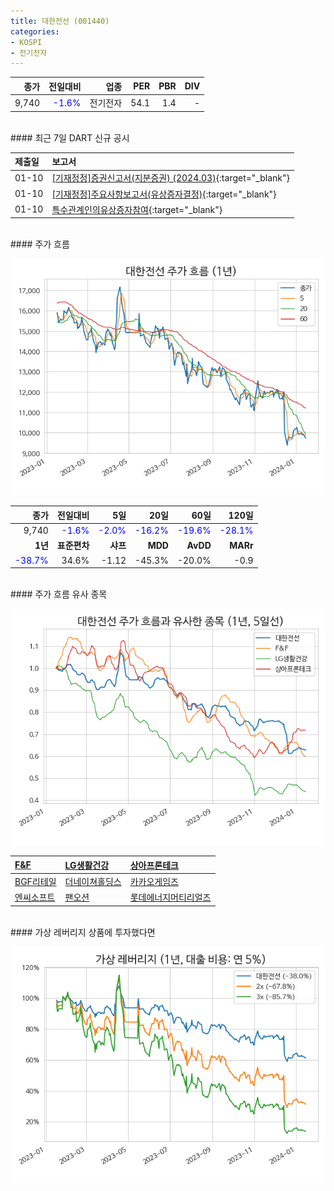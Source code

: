 ```yaml
---
title: 대한전선 (001440)
categories:
- KOSPI
- 전기전자
---
```


|**종가**|**전일대비**|**업종**|**PER**|**PBR**|**DIV**|
|-------:|-----------:|-------:|------:|------:|------:|
|9,740|<span style="color: blue">-1.6%</span>|전기전자|54.1|1.4|-|

<!-- more -->

<br>
#### 최근 7일 DART 신규 공시<a id="dart"></a>


|**제출일**|**보고서**|
|:-----|:-------|
|01-10|[[기재정정]증권신고서(지분증권) (2024.03)](https://dart.fss.or.kr/dsaf001/main.do?rcpNo=20240110000578){:target="_blank"}|
|01-10|[[기재정정]주요사항보고서(유상증자결정)](https://dart.fss.or.kr/dsaf001/main.do?rcpNo=20240110000475){:target="_blank"}|
|01-10|[특수관계인의유상증자참여](https://dart.fss.or.kr/dsaf001/main.do?rcpNo=20240110000145){:target="_blank"}|

<br>
#### 주가 흐름<a id="price"></a>

![001440](/assets/images/stock/001440.png)

|**종가**|**전일대비**|**5일**|**20일**|**60일**|**120일**|
|-------:|-----------:|------:|-------:|-------:|--------:|
| 9,740 | <span style="color: blue">-1.6%</span> | <span style="color: blue">-2.0%</span> | <span style="color: blue">-16.2%</span> | <span style="color: blue">-19.6%</span> | <span style="color: blue">-28.1%</span> |
|**1년**|**표준편차**|**샤프**|**MDD**|**AvDD**|**MARr**|
| <span style="color: blue">-38.7%</span> | 34.6% | -1.12 | -45.3% | -20.0% | -0.9 |

<br>
#### 주가 흐름 유사 종목<a id="corr"></a>

![001440](/assets/images/stock/001440_corr.png)

| [F&F](/383220/) | [LG생활건강](/051900/) | [상아프론테크](/089980/) |
|:---------------------------------------|:---------------------------------------|:---------------------------------------|
| [BGF리테일](/282330/) | [더네이쳐홀딩스](/298540/) | [카카오게임즈](/293490/) |
| [엔씨소프트](/036570/) | [팬오션](/028670/) | [롯데에너지머티리얼즈](/020150/) |

<br>
#### 가상 레버리지 상품에 투자했다면<a id="2x"></a>

![001440](/assets/images/stock/001440_2x.png)

[^corr]: 상관계수를 이용하여 분석하였습니다.